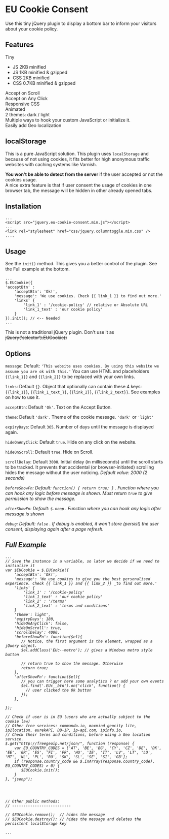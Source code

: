 # EU Cookie Consent #
Use this tiny jQuery plugin to display a bottom bar to inform your visitors about your cookie policy.


## Features ##
Tiny  
- JS 2KB minified  
- JS 1KB minified & gzipped  
- CSS 2KB minified  
- CSS 0.7KB minified & gzipped   

Accept on Scroll  
Accept on Any Click  
Responsive CSS  
Animated  
2 themes: dark / light  
Multiple ways to hook your custom JavaScript or initialize it.  
Easily add Geo localization    

## localStorage ##
This is a pure JavaScript solution.
This plugin uses `localStorage` and because of not using cookies, it fits better for high anonymous traffic websites with caching systems like Varnish.  

<strong>You won't be able to detect from the server</strong> if the user accepted or not the cookies usage.  
A nice extra feature is that if user consent the usage of cookies in one browser tab, the message will be hidden in other already opened tabs.


## Installation ##
```
...
<script src="jquery.eu-cookie-consent.min.js"></script>
...
<link rel="stylesheet" href="css/jquery.columntoggle.min.css" />
....
```

## Usage ##
See the `init()` method. This gives you a better control of the plugin. See the Full example at the bottom.
```
...
$.EUCookie({
'acceptBtn' : 
    'acceptBtn': 'Ok!',
    'message': 'We use cookies. Check {{ link_1 }} to find out more.'
    'links' {
        'link_1' : '/cookie-policy' // relative or Absolute URL
        'link_1_text' : 'our cookie policy'
    }
}).init(); // <-- Needed
...
```
This is not a traditional jQuery plugin. Don't use it as <strike>jQuery('selector').EUCookie()</strike>

## Options ##


`message`: Default: ````'This website uses cookies. By using this website we assume you are ok with this.'````
You can use HTML and placeholders `{{link_1}}` and `{{link_2}}` to be replaced with your own links.

`links`: Default ````{}````. Object that optionally can contain these 4 keys: `{{link_1}}`, `{{link_1_text_}}`, `{{link_2}}`, `{{link_2_text}}`. See examples on how to use it. 

`acceptBtn`: Default ````'Ok'````. Text on the Accept Button. 

`theme`: Default ````'dark'````. Theme of the cookie message. `'dark'` or `'light'`

`expiryDays`: Default ````365````. Number of days until the message is displayed again.

`hideOnAnyClick`: Default ````true````. Hide on any click on the website.

`hideOnScroll`: Default ````true````. Hide on Scroll. 

`scrollDelay`: Default ````3000````. Initial delay (in milliseconds) until the scroll starts to be tracked. It prevents that accidental (or browser-initiated) scrolling hides the message without the user noticing. <em>Default value: 2000 (2 seconds)

`beforeShowFn`: Default: `function() { return true; }` . Function where you can hook any logic before message is shown. Must return `true` to give permission to show the message. 

`afterShowFn`: Default: `$.noop` . Function where you can hook any logic after message is shown

`debug`: Default: `false` . If debug is enabled, it won't store (persist) the user consent, displaying again after a page refresh.

     

## Full Example ##


```
...
// Save the instance in a variable, so later we decide if we need to initialize it
var $EUCookie = $.EUCookie({
    'acceptBtn': 'Ok!',
    'message': 'We use cookies to give you the best personalised experience. Check {{ link_1 }} and {{ link_2 }} _to find out more.'
    'links' {
        'link_1' : '/cookie-policy' 
        'link_1_text' : 'our cookie policy'
        'link_2' : '/terms'
        'link_2_text' : 'terms and conditions'
    }
    'theme': light',
    'expiryDays': 180,
    'hideOnAnyClick': false,
    'hideOnScroll': true,
    'scrollDelay': 4000,
    'beforeShowFn': function($el){
       // Notice, the first argument is the element, wrapped as a jQuery object.
       $el.addClass('EUc--metro'); // gives a Windows metro style button
       
       // return true to show the message. Otherwise
       return true;
    },
    'afterShowFn': function($el){
       // you can trigger here some analytics ? or add your own events 
       $el.find('.EUc__btn').on('click', function() {
         // user clicked the Ok button
       });
    },
    
});

// Check if user is in EU (users who are actually subject to the cookie law)
// Other free services: commando.io, maxmind geocity lite, ip2location, eurekAPI, DB-IP, ip-api.com, ipinfo.io, 
// Check their terms and conditions, before using a Geo location service. 
$.get("http://freegeoip.net/json/", function (response) {
    var EU_COUNTRY_CODES = ['AT', 'BE', 'BG', 'CY', 'CZ', 'DE', 'DK', 'EE', 'GR', 'ES', 'FI', 'FR', 'HU', 'IE', 'IT', 'LV', 'LT', 'LU', 'MT', 'NL', 'PL', 'RO', 'SK', 'SL', 'SE', 'SI', 'GB'];
    if (response.country_code && $.inArray(response.country_code), EU_COUNTRY_CODES) > 0) {
       $EUCookie.init();
    }
}, "jsonp");




// Other public methods:
// --------------------------

// $EUCookie.remove();  // hides the message 
// $EUCookie.destroy(); // hides the message and deletes the persistent localStorage key

...
```



